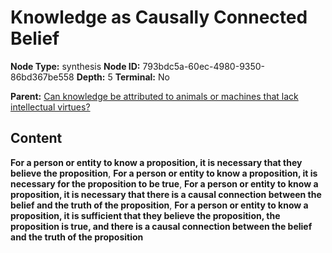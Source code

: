 # Knowledge as Causally Connected Belief

**Node Type:** synthesis
**Node ID:** 793bdc5a-60ec-4980-9350-86bd367be558
**Depth:** 5
**Terminal:** No

**Parent:** [Can knowledge be attributed to animals or machines that lack intellectual virtues?](can-knowledge-be-attributed-to-animals-or-machines-that-lack-intellectual-virtues-antithesis-2b0ba731-8d4c-404f-84ca-7110f49a8ad2.md)

## Content

**For a person or entity to know a proposition, it is necessary that they believe the proposition**, **For a person or entity to know a proposition, it is necessary for the proposition to be true**, **For a person or entity to know a proposition, it is necessary that there is a causal connection between the belief and the truth of the proposition**, **For a person or entity to know a proposition, it is sufficient that they believe the proposition, the proposition is true, and there is a causal connection between the belief and the truth of the proposition**
